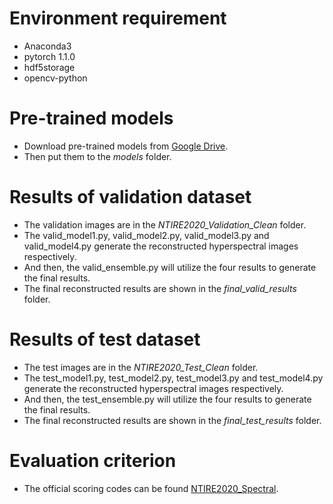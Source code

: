 # Environment requirement
- Anaconda3 
- pytorch 1.1.0 
- hdf5storage 
- opencv-python 

# Pre-trained models
- Download pre-trained models from [Google Drive](https://drive.google.com/drive/folders/1njWoW5PmJVvLGbV362ioucOk0OEhjkAJ?usp=sharing).
- Then put them to the *models* folder.

# Results of validation dataset
- The validation images are in the *NTIRE2020_Validation_Clean* folder.
- The valid_model1.py, valid_model2.py, valid_model3.py and valid_model4.py generate the reconstructed hyperspectral images respectively.
- And then, the valid_ensemble.py will utilize the four results to generate the final results.
- The final reconstructed results are shown in the *final_valid_results* folder.

# Results of test dataset
- The test images are in the *NTIRE2020_Test_Clean* folder.
- The test_model1.py, test_model2.py, test_model3.py and test_model4.py generate the reconstructed hyperspectral images respectively.
- And then, the test_ensemble.py will utilize the four results to generate the final results.
- The final reconstructed results are shown in the *final_test_results* folder.

# Evaluation criterion
- The official scoring codes can be found [NTIRE2020_Spectral](https://github.com/boazarad/NTIRE2020_spectral).
